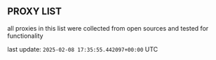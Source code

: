 ## PROXY LIST

all proxies in this list were collected from open sources and tested for functionality

last update: `2025-02-08 17:35:55.442097+00:00` UTC